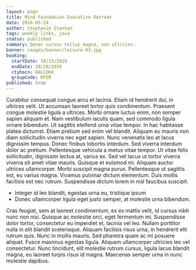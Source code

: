 ```yaml
---
layout: page
title: Mind Foundation Executive Retreat
date: 2016-05-24
author: Stephanie Stanton
tags: weekly links, java
status: published
summary: Donec cursus tellus magna, non ultrices.
banner: images/banner/leisure-03.jpg
booking:
  startDate: 10/15/2019
  endDate: 10/20/2019
  ctyhocn: BALCOHX
  groupCode: MFER
published: true
---
```

Curabitur consequat congue arcu et lacinia. Etiam id hendrerit dui, in ultrices velit. Ut accumsan laoreet tortor quis condimentum. Praesent congue molestie ligula a ultrices. Morbi ornare luctus enim, non semper sapien aliquam et. Nam vestibulum iaculis quam, sed commodo ligula ornare bibendum. Ut sagittis eleifend urna vitae tempor. In hac habitasse platea dictumst. Etiam pretium sed enim vel blandit. Aliquam eu mauris non diam sollicitudin viverra nec eget sapien. Nunc venenatis leo at lacus dignissim tempus. Donec finibus lobortis interdum. Sed viverra interdum dolor ac pretium. Pellentesque vehicula a metus vitae tempor. Ut vitae felis sollicitudin, dignissim lectus at, varius ex. Sed vel lacus ut tortor viverra viverra sit amet vitae mauris.
Quisque et euismod mi. Aliquam auctor ultrices ullamcorper. Morbi suscipit magna purus. Pellentesque ut sagittis est, eu varius magna. Vivamus pulvinar dictum elementum. Duis mollis facilisis est nec rutrum. Suspendisse dictum lorem in nisl faucibus suscipit.

* Integer id leo blandit, egestas urna eu, tristique ipsum
* Donec ullamcorper ligula eget justo semper, at molestie urna bibendum.

Cras feugiat, sem at laoreet condimentum, ex ex mattis velit, id cursus nibh nunc non nisi. Quisque ac molestie orci, eget fermentum mi. Suspendisse dolor tortor, consectetur eu imperdiet et, lacinia vel leo. Nullam porttitor nulla in elit blandit scelerisque. Aliquam facilisis risus urna, in hendrerit elit rutrum quis. Nunc in mollis mauris. Sed pharetra quam ac mi posuere aliquet. Fusce maximus egestas ligula. Aliquam ullamcorper ultricies leo vel consectetur. Nunc tincidunt, elit molestie rutrum cursus, ligula lacus blandit magna, eu laoreet turpis risus id magna. Maecenas semper urna in nunc molestie dapibus.
